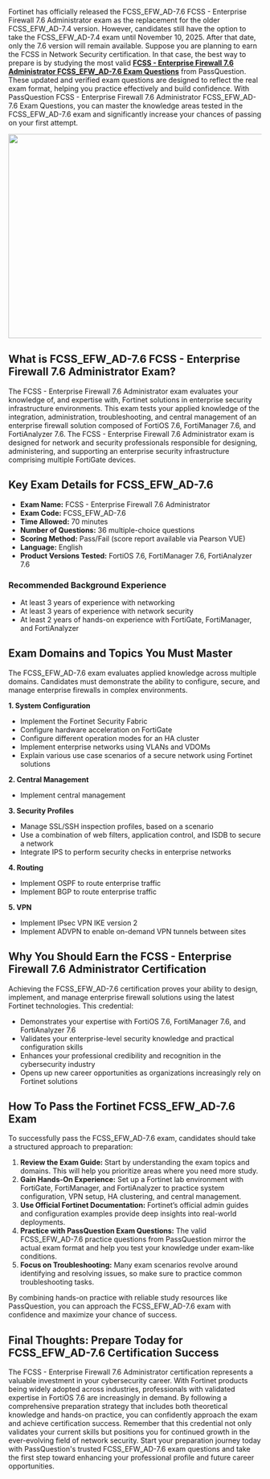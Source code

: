<p>Fortinet has officially released the FCSS_EFW_AD-7.6 FCSS - Enterprise Firewall 7.6 Administrator exam as the replacement for the older FCSS_EFW_AD-7.4 version. However, candidates still have the option to take the FCSS_EFW_AD-7.4 exam until November 10, 2025. After that date, only the 7.6 version will remain available. Suppose you are planning to earn the FCSS in Network Security certification. In that case, the best way to prepare is by studying the most valid <strong><a href="https://www.passquestion.com/fcss_efw_ad-7-6.html">FCSS - Enterprise Firewall 7.6 Administrator FCSS_EFW_AD-7.6 Exam Questions</a></strong> from PassQuestion. These updated and verified exam questions are designed to reflect the real exam format, helping you practice effectively and build confidence. With PassQuestion FCSS - Enterprise Firewall 7.6 Administrator FCSS_EFW_AD-7.6 Exam Questions, you can master the knowledge areas tested in the FCSS_EFW_AD-7.6 exam and significantly increase your chances of passing on your first attempt.</p>

<p><img alt="" src="https://www.passquestion.com/uploads/pqcom/images/20250904/7a413e84f656d4547b317486ba7f66b3.jpg" style="height:406px; width:610px" /></p>

<h2><strong>What is FCSS_EFW_AD-7.6 FCSS - Enterprise Firewall 7.6 Administrator Exam?</strong></h2>

<p>The FCSS - Enterprise Firewall 7.6 Administrator exam evaluates your knowledge of, and expertise with, Fortinet solutions in enterprise security infrastructure environments. This exam tests your applied knowledge of the integration, administration, troubleshooting, and central management of an enterprise firewall solution composed of FortiOS 7.6, FortiManager 7.6, and FortiAnalyzer 7.6. The FCSS - Enterprise Firewall 7.6 Administrator exam is designed for network and security professionals responsible for designing, administering, and supporting an enterprise security infrastructure comprising multiple FortiGate devices.</p>

<h2><strong>Key Exam Details for FCSS_EFW_AD-7.6</strong></h2>

<ul>
	<li><strong>Exam Name:</strong> FCSS - Enterprise Firewall 7.6 Administrator</li>
	<li><strong>Exam Code:</strong> FCSS_EFW_AD-7.6</li>
	<li><strong>Time Allowed:</strong> 70 minutes</li>
	<li><strong>Number of Questions:</strong> 36 multiple-choice questions</li>
	<li><strong>Scoring Method:</strong> Pass/Fail (score report available via Pearson VUE)</li>
	<li><strong>Language:</strong> English</li>
	<li><strong>Product Versions Tested:</strong> FortiOS 7.6, FortiManager 7.6, FortiAnalyzer 7.6</li>
</ul>

<h3><strong>Recommended Background Experience</strong></h3>

<ul>
	<li>At least 3 years of experience with networking</li>
	<li>At least 3 years of experience with network security</li>
	<li>At least 2 years of hands-on experience with FortiGate, FortiManager, and FortiAnalyzer</li>
</ul>

<h2><strong>Exam Domains and Topics You Must Master</strong></h2>

<p>The FCSS_EFW_AD-7.6 exam evaluates applied knowledge across multiple domains. Candidates must demonstrate the ability to configure, secure, and manage enterprise firewalls in complex environments.</p>

<p><strong>1. System Configuration</strong></p>

<ul>
	<li>Implement the Fortinet Security Fabric</li>
	<li>Configure hardware acceleration on FortiGate</li>
	<li>Configure different operation modes for an HA cluster</li>
	<li>Implement enterprise networks using VLANs and VDOMs</li>
	<li>Explain various use case scenarios of a secure network using Fortinet solutions</li>
</ul>

<p><strong>2. Central Management</strong></p>

<ul>
	<li>Implement central management</li>
</ul>

<p><strong>3. Security Profiles</strong></p>

<ul>
	<li>Manage SSL/SSH inspection profiles, based on a scenario</li>
	<li>Use a combination of web filters, application control, and ISDB to secure a network</li>
	<li>Integrate IPS to perform security checks in enterprise networks</li>
</ul>

<p><strong>4. Routing</strong></p>

<ul>
	<li>Implement OSPF to route enterprise traffic</li>
	<li>Implement BGP to route enterprise traffic</li>
</ul>

<p><strong>5. VPN</strong></p>

<ul>
	<li>Implement IPsec VPN IKE version 2</li>
	<li>Implement ADVPN to enable on-demand VPN tunnels between sites</li>
</ul>

<h2><strong>Why You Should Earn the FCSS - Enterprise Firewall 7.6 Administrator Certification</strong></h2>

<p>Achieving the FCSS_EFW_AD-7.6 certification proves your ability to design, implement, and manage enterprise firewall solutions using the latest Fortinet technologies. This credential:</p>

<ul>
	<li>Demonstrates your expertise with FortiOS 7.6, FortiManager 7.6, and FortiAnalyzer 7.6</li>
	<li>Validates your enterprise-level security knowledge and practical configuration skills</li>
	<li>Enhances your professional credibility and recognition in the cybersecurity industry</li>
	<li>Opens up new career opportunities as organizations increasingly rely on Fortinet solutions</li>
</ul>

<h2><strong>How To Pass the Fortinet FCSS_EFW_AD-7.6 Exam</strong></h2>

<p>To successfully pass the FCSS_EFW_AD-7.6 exam, candidates should take a structured approach to preparation:</p>

<ol>
	<li><strong>Review the Exam Guide:</strong> Start by understanding the exam topics and domains. This will help you prioritize areas where you need more study.</li>
	<li><strong>Gain Hands-On Experience:</strong> Set up a Fortinet lab environment with FortiGate, FortiManager, and FortiAnalyzer to practice system configuration, VPN setup, HA clustering, and central management.</li>
	<li><strong>Use Official Fortinet Documentation:</strong> Fortinet&rsquo;s official admin guides and configuration examples provide deep insights into real-world deployments.</li>
	<li><strong>Practice with PassQuestion Exam Questions:</strong> The valid FCSS_EFW_AD-7.6 practice questions from PassQuestion mirror the actual exam format and help you test your knowledge under exam-like conditions.</li>
	<li><strong>Focus on Troubleshooting:</strong> Many exam scenarios revolve around identifying and resolving issues, so make sure to practice common troubleshooting tasks.</li>
</ol>

<p>By combining hands-on practice with reliable study resources like PassQuestion, you can approach the FCSS_EFW_AD-7.6 exam with confidence and maximize your chance of success.</p>

<h2><strong>Final Thoughts: Prepare Today for FCSS_EFW_AD-7.6 Certification Success</strong></h2>

<p>The FCSS - Enterprise Firewall 7.6 Administrator certification represents a valuable investment in your cybersecurity career. With Fortinet products being widely adopted across industries, professionals with validated expertise in FortiOS 7.6 are increasingly in demand. By following a comprehensive preparation strategy that includes both theoretical knowledge and hands-on practice, you can confidently approach the exam and achieve certification success. Remember that this credential not only validates your current skills but positions you for continued growth in the ever-evolving field of network security. Start your preparation journey today with PassQuestion&#39;s trusted FCSS_EFW_AD-7.6 exam questions and take the first step toward enhancing your professional profile and future career opportunities.</p>

<p><!-- notionvc: e5fc9588-27fb-436f-9d26-ad54db0c9f7f --></p>

